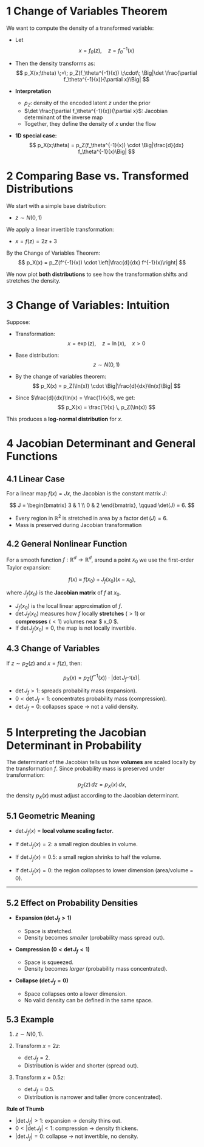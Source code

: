 # 1 Change of Variables Theorem

We want to compute the density of a transformed variable:

- Let  
  $$
  x = f_\theta(z), \quad z = f_\theta^{-1}(x)
  $$

- Then the density transforms as:  
  $$
  p_X(x;\theta) \;=\; p_Z(f_\theta^{-1}(x)) \;\cdot\; \Big|\det \frac{\partial f_\theta^{-1}(x)}{\partial x}\Big|
  $$

- **Interpretation**
  - $p_Z$: density of the encoded latent $z$ under the prior
  - $\det \frac{\partial f_\theta^{-1}(x)}{\partial x}$: Jacobian determinant of the inverse map
  - Together, they define the density of $x$ under the flow

- **1D special case:**  
  $$
  p_X(x;\theta) = p_Z(f_\theta^{-1}(x)) \cdot \Big|\frac{d}{dx} f_\theta^{-1}(x)\Big|
  $$


# 2 Comparing Base vs. Transformed Distributions

We start with a simple base distribution:
- $z \sim {N}(0,1)$

We apply a linear invertible transformation:
- $x = f(z) = 2z + 3$

By the Change of Variables Theorem:
$$
p_X(x) = p_Z(f^{-1}(x)) \cdot \left|\frac{d}{dx} f^{-1}(x)\right|
$$

We now plot **both distributions** to see how the transformation shifts and stretches the density.

# 3 Change of Variables: Intuition

Suppose:

- Transformation:  
  $$
  x = \exp(z), \quad z = \ln(x), \quad x > 0
  $$

- Base distribution:  
  $$
  z \sim {N}(0,1)
  $$

- By the change of variables theorem:  
  $$
  p_X(x) = p_Z(\ln(x)) \cdot \Big|\frac{d}{dx}\ln(x)\Big|
  $$

- Since $\frac{d}{dx}\ln(x) = \frac{1}{x}$, we get:  
  $$
  p_X(x) = \frac{1}{x} \, p_Z(\ln(x))
  $$

This produces a **log-normal distribution** for $x$.

# 4 Jacobian Determinant and General Functions

## 4.1 Linear Case
For a linear map $f(x) = Jx$, the Jacobian is the constant matrix $J$:

$$
J =
\begin{bmatrix}
3 & 1 \\
0 & 2
\end{bmatrix},
\qquad
\det(J) = 6.
$$

- Every region in $\mathbb{R}^2$ is stretched in area by a factor $\det(J)=6$.
- Mass is preserved during Jacobian transformation
## 4.2 General Nonlinear Function
For a smooth function $f:\mathbb{R}^d \to \mathbb{R}^d$,  around a point $x_0$ we use the first-order Taylor expansion:

$$
f(x) \;\approx\; f(x_0) + J_f(x_0)(x - x_0),
$$

where $J_f(x_0)$ is the **Jacobian matrix** of $f$ at $x_0$.

- $J_f(x_0)$ is the local linear approximation of $f$.  
- $\det J_f(x_0)$ measures how $f$ locally **stretches** $(>1$) or  
  **compresses** ($<1$) volumes near $ x_0 $.  
- If $\det J_f(x_0) = 0$, the map is not locally invertible.  

## 4.3 Change of Variables
If $z \sim p_Z(z)$ and $x = f(z)$, then:

$$
p_X(x) = p_Z(f^{-1}(x)) \cdot \left|\det J_{f^{-1}}(x)\right|.
$$

- $\det J_f > 1$: spreads probability mass (expansion).  
- $0 < \det J_f < 1$: concentrates probability mass (compression).  
- $\det J_f = 0$: collapses space → not a valid density.  

# 5 Interpreting the Jacobian Determinant in Probability

The determinant of the Jacobian tells us how **volumes** are scaled locally by the transformation $f$. Since probability mass is preserved under transformation:
$$
p_Z(z)\,dz = p_X(x)\,dx,
$$
the density $p_X(x)$ must adjust according to the Jacobian determinant.

## 5.1 Geometric Meaning
- $\det J_f(x)$ = **local volume scaling factor**.

- If ${} \det J_f(x) = 2 {}$: a small region doubles in volume.  
- If $\det J_f(x) = 0.5$: a small region shrinks to half the volume.  
- If $\det J_f(x) = 0$: the region collapses to lower dimension (area/volume = 0).

---

## 5.2 Effect on Probability Densities

- **Expansion ($\det J_f > 1$)**  
  - Space is stretched.  
  - Density becomes *smaller* (probability mass spread out).  

- **Compression ($0 < \det J_f < 1$)**  
  - Space is squeezed.  
  - Density becomes *larger* (probability mass concentrated).  

- **Collapse ($\det J_f = 0$)**  
  - Space collapses onto a lower dimension.  
  - No valid density can be defined in the same space.

## 5.3 Example
1. $z \sim {N}(0,1)$.  
2. Transform $x = 2z$:  
   - $\det J_f = 2$.  
   - Distribution is wider and shorter (spread out).  

3. Transform $x = 0.5z$:  
   - $\det J_f = 0.5$.  
   - Distribution is narrower and taller (more concentrated).

**Rule of Thumb**  
- $|\det J_f| > 1$: expansion → density thins out.  
- $0 < |\det J_f| < 1$: compression → density thickens.  
- $|\det J_f| = 0$: collapse → not invertible, no density.
